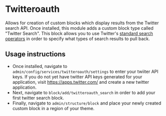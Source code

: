 # Twitteroauth

Allows for creation of custom blocks which display results from the Twitter search API. Once installed, this module adds a custom block type called "Twitter Search". This block allows you to use Twitter's [standard search operators](https://developer.twitter.com/en/docs/tweets/search/guides/standard-operators.html) in order to specify what types of search results to pull back.

## Usage instructions

- Once installed, navigate to `admin/config/services/twitteroauth/settings` to enter your twiiter API keys. If you do not yet have twitter API keys generated for your application, visit https://apps.twitter.com/ and create a new twitter application.
- Next, navigate to `block/add/twitteroauth_search` in order to add your first twitter search block.
- Finally, navigate to `admin/structure/block` and place your newly created custom block in a region of your theme.

